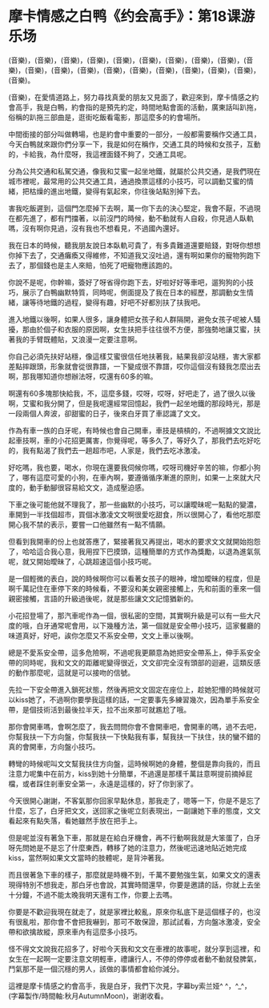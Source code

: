# 摩卡情感之白鸭《约会高手》：第18课游乐场

(音樂)，(音樂)，(音樂)，(音樂)，(音樂)，(音樂)，(音樂)，(音樂)，(音樂)，(音樂)，(音樂)，(音樂)，(音樂)，(音樂)，(音樂)，(音樂)，(音樂)，(音樂)，(音樂)，(音樂)。

(音樂)，在愛情道路上，努力尋找真愛的朋友又見面了，歡迎來到，摩卡情感之約會高手，我是白鴨，約會指的是預先約定，時間地點會面的活動，廣東話叫趴拖，俗稱的趴拖三部曲是，逛街吃飯看電影，那這麼多的約會場所。

中間銜接的部分叫做轉場，也是約會中重要的一部分，一般都需要稱作交通工具，今天白鴨就來跟你們分享一下，我是如何在稱作，交通工具的時候和女孩子，互動的，卡給我，為什麼呀，我這裡面錢不夠了，交通工具呢。

分為公共交通和私駕交通，像我和艾蜜一起坐地鐵，就屬於公共交通，是我們現在城市裡呢，最常用的公共交通工具，通過換票這樣的小技巧，可以調動艾蜜的情緒，把枯燥的進出地鐵，變得有氣起來，你往後站點別掉下去。

害我吃飯遲到，這個門怎麼掉下去啊，萬一你下去的決心堅定，我會不厭，不過現在都先進了，都有門擋著，以前沒門的時候，動不動就有人自殺，你見過人臥軌嗎，沒有啊你見過，沒有我也不想看見，不過國內還好。

我在日本的時候，聽我朋友說日本臥軌可貴了，有多貴難道還要賠錢，對呀你想想你掉下去了，交通癱瘓又得維修，不知道我又沒吐過，還有啊如果你的寵物狗跑下去了，那個錢也是主人來賠，怕死了吧寵物應該跑的。

你說不是呢，你幹嘛，簽好了呀省得你跑下去，好啦好好等車吧，遛狗狗的小技巧，展示了白鴨幽默特質，同時呢，側面提及了我在日本的經歷，那調動女生情緒，讓等待地鐵的過程，變得有趣，好吧不好都別扶了扶我吧。

進入地鐵以後啊，如果人很多，讓身體把女孩子和人群隔開，避免女孩子呢被人騷擾，那由於個子和衣服的原因啊，女生扶把手往往很不方便，那強勢地讓艾蜜，扶著我的手臂既體貼，又浪漫一定要注意啊。

你自己必須先扶好站穩，像這樣艾蜜很信任地扶著我，結果我卻沒站穩，害大家都差點摔跟頭，形象就會從很靠譜，一下變成很不靠譜，哎你這個沒有錢我怎麼出去啊，那我哪知道你想辦法呀，哎還有60多的嘛。

啊還有60多塊那快給我，不，這麼多錢，哎呀，哎呀，好吧走了，過了很久以後啊，艾蜜和我分開了，但是我呢還經常回憶起，我們一起坐地鐵的那段時光，那是一段兩個人奔波，卻甜蜜的日子，後來白牙買了車認識了文文。

作為有車一族的白牙呢，有時候也會自己開車，車技是槓槓的，不過啊據文文說比起車技啊，車的小花招更厲害，你覺得呢，等多久了，等好久了，那我們去吃好吃的，我有點渴了我們去一趟超市吧，人家是，我們去吃冰激凌。

好吃嗎，我也要，喝水，你現在還要我伺候你嗎，哎呀司機好辛苦的嘛，你都小狗了，哪有這麼可愛的小狗，在車內啊，要遵循循序漸進的原則，如果一上來就大尺度的，動手動腳很容易給文文，造成壓迫感。

下車之後可能他就不理我了，那一些幽默的小技巧，可以讓曖昧呢一點點的變濃，車開到一半找個超市，買個冰激凌文文啊很愛吃甜食，所以很開心了，看他吃那麼開心我不禁的表示，要嘗一口他雖然有一點不情願。

但看到我開車的份上也就答應了，緊接著我又再提出，喝水的要求文文就開始抱怨了，哈哈這合我心意，我用捏下巴摸頭，這種簡單的方式作為獎勵，以退為進氣氛呢，就又開始曖昧了，心跳超速這個小技巧呢。

是一個輕微的表白，說的時候啊你可以看著女孩子的眼神，增加曖昧的程度，但是啊千萬記住在車停下來的時候看，不要沒和美女親密接觸上，先和前面的車來一個親密接觸，言語的升級過後呢，就是那些讓文文記憶猶新的。

小花招登場了，那汽車呢作為一個，很私密的空間，其實啊升級是可以有一些大尺度的哦，白牙通常呢會用，以下幾種方法，第一個就是安全帶小技巧，這家餐廳的味道真好，好吧，誒你怎麼又不系安全帶，文文上車以後啊。

總是不愛系安全帶，這多危險啊，不過呢我更願意為她把安全帶系上，伸手系安全帶的同時呢，我和文文的距離呢變得很近，文文卻完全沒有頭部的迴避，這類反感的動作那麼呢，這就是可以接吻的信號。

先拉一下安全帶進入鎖死狀態，然後再把文文固定在座位上，趁她犯懵的時候就可以kiss她了，不過啊你要學我這樣的話，一定要事先多練習幾次，因為單手系安全帶，是個技術活到最後拉半天，拉不出來那可就尷尬了哦。

那你會開車嗎，會啊怎麼了，我去問問你會不會開車吧，會開車的嗎，過不去吧，你幫我扶一下方向盤，你幫我扶一下快點我有事，幫我扶一下扶住，扶的蠻不錯的真的會開車，方向盤小技巧。

轉彎的時候呢叫文文幫我扶住方向盤，這時候啊她的身體，整個是靠向我的，而且注意力呢集中在前方，kiss到她十分簡單，不過還是那樣千萬註意啊提前摘掉屁檔，或者踩住剎車安全第一，永遠是這樣的，好了你到家了。

今天很開心謝謝，不客氣那你回家早點休息，那我走了，嗯等一下，你是不是忘了什麼，忘了，白牙把文文，送回家之後呢立刻表現出，一副讓她下車的態度，文文看起來有點失落，看她雖然手放在把手上。

但是呢並沒有著急下車，那就是在給白牙機會，再不行動啊我就是大笨蛋了，白牙呀先問她是不是忘了什麼東西，轉移了她的注意力，然後呢迅速地貼近她完成kiss，當然啊如果文文當時的肢體呢，是背沖著我。

而且很著急下車的樣子，那麼就是時機不到，千萬不要勉強生氣，如果文文的還表現得特別不想我走，那白牙也會說，其實時間還早，你要是邀請的話，你就上去坐十分鐘，不過不能太晚我明天還有工作，你要上去嗎。

你要是不歡迎我現在就走了，就是家裡比較亂，原來你私底下是這個樣子的，也沒有很亂啦，那你會不會把我嚇到，那可不敢保證，那試試看，方向盤冰激凌，安全帶和欲擒故縱，原來車內有這麼多小技巧。

怪不得文文說我花招多了，好啦今天我和文文在車裡的故事呢，就分享到這裡，和女生在一起啊一定要注意文明輕車，禮讓行人，不停的停停或者動不動就發脾氣，鬥氣那不是一個沉穩的男人，該做的事情都會給你減分。

這裡是摩卡情感之約會高手，我是白牙，我們下次見，字幕by索兰娅^ ^，^_^，(字幕製作/時間軸:秋月AutumnMoon)，谢谢收看。

